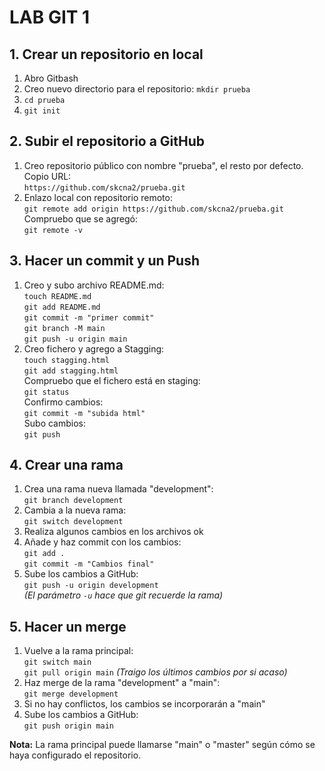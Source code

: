 # LAB GIT 1

## 1. Crear un repositorio en local

1. Abro Gitbash
2. Creo nuevo directorio para el repositorio: `mkdir prueba`
3. `cd prueba`
4. `git init`

## 2. Subir el repositorio a GitHub

1. Creo repositorio público con nombre "prueba", el resto por defecto. Copio URL:  
   `https://github.com/skcna2/prueba.git`
2. Enlazo local con repositorio remoto:  
   `git remote add origin https://github.com/skcna2/prueba.git`  
   Compruebo que se agregó:  
   `git remote -v`

## 3. Hacer un commit y un Push

1. Creo y subo archivo README.md:  
   `touch README.md`  
   `git add README.md`  
   `git commit -m "primer commit"`  
   `git branch -M main`  
   `git push -u origin main`
2. Creo fichero y agrego a Stagging:  
   `touch stagging.html`  
   `git add stagging.html`  
   Compruebo que el fichero está en staging:  
   `git status`  
   Confirmo cambios:  
   `git commit -m "subida html"`  
   Subo cambios:  
   `git push`

## 4. Crear una rama

1. Crea una rama nueva llamada "development":  
   `git branch development`
2. Cambia a la nueva rama:  
   `git switch development`
3. Realiza algunos cambios en los archivos
   ok
4. Añade y haz commit con los cambios:  
   `git add .`  
   `git commit -m "Cambios final"`
5. Sube los cambios a GitHub:  
   `git push -u origin development`  
   _(El parámetro `-u` hace que git recuerde la rama)_

## 5. Hacer un merge

1. Vuelve a la rama principal:  
   `git switch main`  
   `git pull origin main` _(Traigo los últimos cambios por si acaso)_
2. Haz merge de la rama "development" a "main":  
   `git merge development`
3. Si no hay conflictos, los cambios se incorporarán a "main"
4. Sube los cambios a GitHub:  
   `git push origin main`

**Nota:** La rama principal puede llamarse "main" o "master" según cómo se haya configurado el repositorio.
